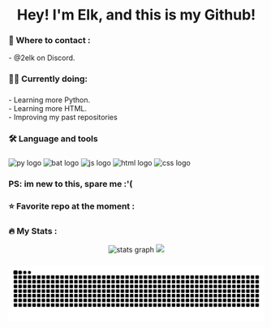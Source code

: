 
<h1 align="center">Hey! I'm Elk, and this is my Github!</h1>

###

<h3 align="left">💬  Where to contact :</h3>

<p align="left">- @2elk on Discord.<br>

###

<h3 align="left">👩‍💻  Currently doing:</h3>

###

<p align="left">- Learning more Python.<br>- Learning more HTML.<br>- Improving my past repositories</p>

###

<h3 align="left">🛠 Language and tools</h3>

###

<div align="left">
  <img src="https://cdn.jsdelivr.net/gh/devicons/devicon/icons/python/python-original.svg" height="40" alt="py logo"  />
  <img src="https://cdn.jsdelivr.net/gh/devicons/devicon/icons/windows8/windows8-original.svg" height="40" alt="bat logo"  />
  <img src="https://cdn.jsdelivr.net/gh/devicons/devicon/icons/javascript/javascript-original.svg" height="40" alt="js logo"  />
  <img src="https://cdn.jsdelivr.net/gh/devicons/devicon/icons/html5/html5-original.svg" height="40" alt="html logo"  />
  <img src="https://cdn.jsdelivr.net/gh/devicons/devicon/icons/css3/css3-original.svg" height="40" alt="css logo"  />

  ### PS: im new to this, spare me :'(
</div>

###

<h3 align="left">⭐  Favorite repo at the moment :</h3>

<h3 align="left">🔥   My Stats :</h3>
<div align="center">
  <img src="https://camo.githubusercontent.com/208b6f7efa0020f051b791f9a9b210569e9b3a1aa0961d7a97e508cdaa36f5cb/68747470733a2f2f6769746875622d726561646d652d73746174732e76657263656c2e6170702f6170693f757365726e616d653d33656c6b2673686f775f69636f6e733d74727565267468656d653d6d69646e696768742d707572706c65" height="150" alt="stats graph"  />
  <img src="https://camo.githubusercontent.com/afe7cd29468703e96f6289fe218074cf9169c60a6dd622da4f784443c67d6ce5/68747470733a2f2f6769746875622d726561646d652d73746174732e76657263656c2e6170702f6170692f746f702d6c616e67732f3f757365726e616d653d33656c6b266c61796f75743d636f6d70616374267468656d653d6d69646e696768742d707572706c65"  />
</div>

###

<img src="https://raw.githubusercontent.com/3elk/3elk/output/snake.svg" alt="Snake animation" />

###
